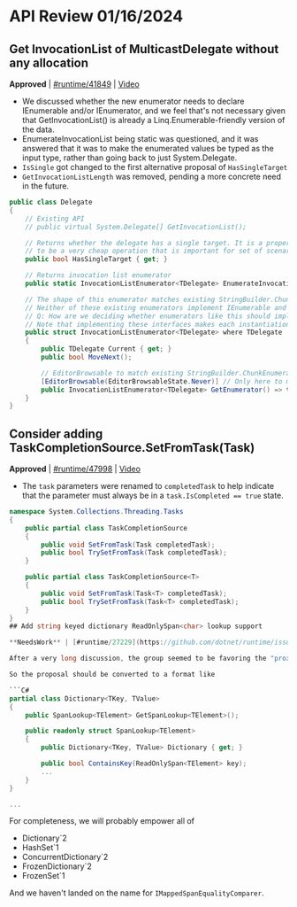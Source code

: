 # API Review 01/16/2024

## Get InvocationList of MulticastDelegate without any allocation

**Approved** | [#runtime/41849](https://github.com/dotnet/runtime/issues/41849#issuecomment-1894294984) | [Video](https://www.youtube.com/watch?v=StEWcIIegU4&t=0h0m0s)

* We discussed whether the new enumerator needs to declare IEnumerable and/or IEnumerator, and we feel that's not necessary given that GetInvocationList() is already a Linq.Enumerable-friendly version of the data.
* EnumerateInvocationList being static was questioned, and it was answered that it was to make the enumerated values be typed as the input type, rather than going back to just System.Delegate.
* `IsSingle` got changed to the first alternative proposal of `HasSingleTarget`
* `GetInvocationListLength` was removed, pending a more concrete need in the future.

```C#
public class Delegate
{
    // Existing API
    // public virtual System.Delegate[] GetInvocationList();

    // Returns whether the delegate has a single target. It is a property to highlight that it is guaranteed 
    // to be a very cheap operation that is important for set of scenarios addressed by this proposal.
    public bool HasSingleTarget { get; }

    // Returns invocation list enumerator
    public static InvocationListEnumerator<TDelegate> EnumerateInvocationList<TDelegate>(TDelegate d) where TDelegate : Delegate;

    // The shape of this enumerator matches existing StringBuilder.ChunkEnumerator and Activity.Enumerator
    // Neither of these existing enumerators implement IEnumerable and IEnumerator. This can be changed. 
    // Q: How are we deciding whether enumerators like this should implement IEnumerable and IEnumerator?
    // Note that implementing these interfaces makes each instantiation of the type more expensive, so it is a tradeoff.
    public struct InvocationListEnumerator<TDelegate> where TDelegate : Delegate
    {
        public TDelegate Current { get; }
        public bool MoveNext();

        // EditorBrowsable to match existing StringBuilder.ChunkEnumerator and Activity.Enumerator
        [EditorBrowsable(EditorBrowsableState.Never)] // Only here to make foreach work
        public InvocationListEnumerator<TDelegate> GetEnumerator() => this;
    }
}
```
## Consider adding TaskCompletionSource.SetFromTask(Task)

**Approved** | [#runtime/47998](https://github.com/dotnet/runtime/issues/47998#issuecomment-1894306184) | [Video](https://www.youtube.com/watch?v=StEWcIIegU4&t=0h23m23s)

* The `task` parameters were renamed to `completedTask` to help indicate that the parameter must always be in a `task.IsCompleted == true` state.

```C#
namespace System.Collections.Threading.Tasks
{
    public partial class TaskCompletionSource
    {
        public void SetFromTask(Task completedTask);
        public bool TrySetFromTask(Task completedTask);
    }

    public partial class TaskCompletionSource<T>
    {
        public void SetFromTask(Task<T> completedTask);
        public bool TrySetFromTask(Task<T> completedTask);
    }
}
## Add string keyed dictionary ReadOnlySpan<char> lookup support

**NeedsWork** | [#runtime/27229](https://github.com/dotnet/runtime/issues/27229#issuecomment-1894431654) | [Video](https://www.youtube.com/watch?v=StEWcIIegU4&t=0h31m53s)

After a very long discussion, the group seemed to be favoring the "proxy type" approach.  Perhaps the best suggested name for the type is `SpanLookup`, though that didn't necessarily reach consensus.

So the proposal should be converted to a format like

```C#
partial class Dictionary<TKey, TValue>
{
    public SpanLookup<TElement> GetSpanLookup<TElement>();

    public readonly struct SpanLookup<TElement>
    {
        public Dictionary<TKey, TValue> Dictionary { get; }

        public bool ContainsKey(ReadOnlySpan<TElement> key);
        ...
    }
}

...
```

For completeness, we will probably empower all of

* Dictionary`2
* HashSet`1
* ConcurrentDictionary`2
* FrozenDictionary`2
* FrozenSet`1


And we haven't landed on the name for `IMappedSpanEqualityComparer`.
